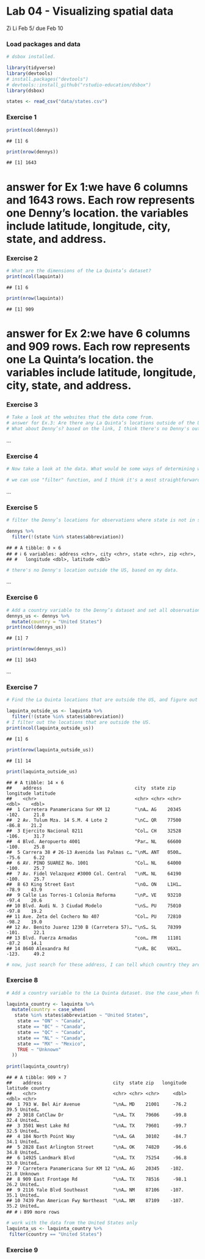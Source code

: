 Lab 04 - Visualizing spatial data
================
Zi Li
Feb 5/ due Feb 10

### Load packages and data

``` r
# dsbox installed.

library(tidyverse) 
library(devtools)
# install.packages("devtools")
# devtools::install_github("rstudio-education/dsbox")
library(dsbox)
```

``` r
states <- read_csv("data/states.csv")
```

### Exercise 1

``` r
print(ncol(dennys))
```

    ## [1] 6

``` r
print(nrow(dennys))
```

    ## [1] 1643

# answer for Ex 1:we have 6 columns and 1643 rows. Each row represents one Denny’s location. the variables include latitude, longitude, city, state, and address.

### Exercise 2

``` r
# What are the dimensions of the La Quinta’s dataset? 
print(ncol(laquinta))
```

    ## [1] 6

``` r
print(nrow(laquinta))
```

    ## [1] 909

# answer for Ex 2:we have 6 columns and 909 rows. Each row represents one La Quinta’s location. the variables include latitude, longitude, city, state, and address.

### Exercise 3

``` r
# Take a look at the websites that the data come from.
# answer for Ex.3: Are there any La Quinta’s locations outside of the US? based on the link, I think, no, there's no La Quinta outside the us. 
# What about Denny’s? based on the link, I think there's no Denny's outside the US? but I Google it instead, and it shows there are some Denny's outside of the US, like Canada and Mexico. 
```

…

### Exercise 4

``` r
# Now take a look at the data. What would be some ways of determining whether or not either establishment has any locations outside the US using just the data (and not the websites).

# we can use "filter" function, and I think it's a most straightforward way to use. 
```

…

### Exercise 5

``` r
# filter the Denny’s locations for observations where state is not in states$abbreviation.

dennys %>%
  filter(!(state %in% states$abbreviation))
```

    ## # A tibble: 0 × 6
    ## # ℹ 6 variables: address <chr>, city <chr>, state <chr>, zip <chr>,
    ## #   longitude <dbl>, latitude <dbl>

``` r
# there's no Denny's location outside the US, based on my data. 
```

…

### Exercise 6

``` r
# Add a country variable to the Denny’s dataset and set all observations equal to "United States". 
dennys_us <- dennys %>%
  mutate(country = "United States")
print(ncol(dennys_us))
```

    ## [1] 7

``` r
print(nrow(dennys_us))
```

    ## [1] 1643

…

### Exercise 7

``` r
# Find the La Quinta locations that are outside the US, and figure out which country they are in.

laquinta_outside_us <- laquinta %>%
  filter(!(state %in% states$abbreviation))
# I filter out the locations that are outside the US.
print(ncol(laquinta_outside_us))
```

    ## [1] 6

``` r
print(nrow(laquinta_outside_us))
```

    ## [1] 14

``` r
print(laquinta_outside_us)
```

    ## # A tibble: 14 × 6
    ##    address                                  city  state zip   longitude latitude
    ##    <chr>                                    <chr> <chr> <chr>     <dbl>    <dbl>
    ##  1 Carretera Panamericana Sur KM 12         "\nA… AG    20345    -102.     21.8 
    ##  2 Av. Tulum Mza. 14 S.M. 4 Lote 2          "\nC… QR    77500     -86.8    21.2 
    ##  3 Ejercito Nacional 8211                   "Col… CH    32528    -106.     31.7 
    ##  4 Blvd. Aeropuerto 4001                    "Par… NL    66600    -100.     25.8 
    ##  5 Carrera 38 # 26-13 Avenida las Palmas c… "\nM… ANT   0500…     -75.6     6.22
    ##  6 AV. PINO SUAREZ No. 1001                 "Col… NL    64000    -100.     25.7 
    ##  7 Av. Fidel Velazquez #3000 Col. Central   "\nM… NL    64190    -100.     25.7 
    ##  8 63 King Street East                      "\nO… ON    L1H1…     -78.9    43.9 
    ##  9 Calle Las Torres-1 Colonia Reforma       "\nP… VE    93210     -97.4    20.6 
    ## 10 Blvd. Audi N. 3 Ciudad Modelo            "\nS… PU    75010     -97.8    19.2 
    ## 11 Ave. Zeta del Cochero No 407             "Col… PU    72810     -98.2    19.0 
    ## 12 Av. Benito Juarez 1230 B (Carretera 57)… "\nS… SL    78399    -101.     22.1 
    ## 13 Blvd. Fuerza Armadas                     "con… FM    11101     -87.2    14.1 
    ## 14 8640 Alexandra Rd                        "\nR… BC    V6X1…    -123.     49.2

``` r
# now, just search for these address, I can tell which country they are in. 
```

### Exercise 8

``` r
# Add a country variable to the La Quinta dataset. Use the case_when function to populate this variable.

laquinta_country <- laquinta %>%
  mutate(country = case_when(
   state %in% states$abbreviation ~ "United States",  
    state == "ON" ~ "Canada",  
    state == "BC" ~ "Canada",  
    state == "QC" ~ "Canada",  
    state == "NL" ~ "Canada",   
    state == "MX" ~ "Mexico",  
    TRUE ~ "Unknown"  
  ))
  
print(laquinta_country)
```

    ## # A tibble: 909 × 7
    ##    address                          city  state zip   longitude latitude country
    ##    <chr>                            <chr> <chr> <chr>     <dbl>    <dbl> <chr>  
    ##  1 793 W. Bel Air Avenue            "\nA… MD    21001     -76.2     39.5 United…
    ##  2 3018 CatClaw Dr                  "\nA… TX    79606     -99.8     32.4 United…
    ##  3 3501 West Lake Rd                "\nA… TX    79601     -99.7     32.5 United…
    ##  4 184 North Point Way              "\nA… GA    30102     -84.7     34.1 United…
    ##  5 2828 East Arlington Street       "\nA… OK    74820     -96.6     34.8 United…
    ##  6 14925 Landmark Blvd              "\nA… TX    75254     -96.8     33.0 United…
    ##  7 Carretera Panamericana Sur KM 12 "\nA… AG    20345    -102.      21.8 Unknown
    ##  8 909 East Frontage Rd             "\nA… TX    78516     -98.1     26.2 United…
    ##  9 2116 Yale Blvd Southeast         "\nA… NM    87106    -107.      35.1 United…
    ## 10 7439 Pan American Fwy Northeast  "\nA… NM    87109    -107.      35.2 United…
    ## # ℹ 899 more rows

``` r
# work with the data from the United States only
laquinta_us <- laquinta_country %>% 
 filter(country == "United States")
```

### Exercise 9
